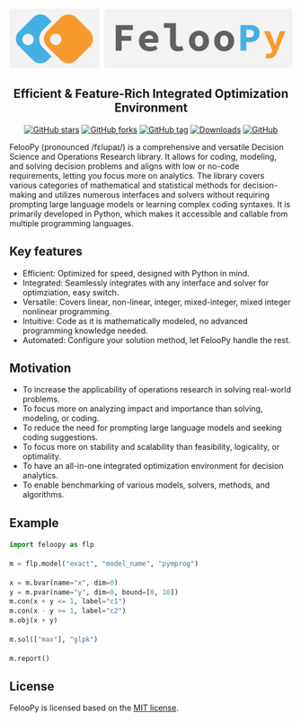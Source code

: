 #

<img src="assets/banner.png" alt="logo">

<h2 align='center'>Efficient & Feature-Rich Integrated Optimization Environment</h2>

<center>

[![GitHub stars](https://img.shields.io/github/stars/ktafakkori/feloopy?label=stars&style=flat-rounded&color=success&logo=github)](https://github.com/ktafakkori/feloopy/stargazers)
[![GitHub forks](https://img.shields.io/github/forks/ktafakkori/feloopy?label=forks&style=flat-rounded&color=blue)](https://github.com/ktafakkori/feloopy/network/members)
[![GitHub tag](https://img.shields.io/github/v/tag/ktafakkori/feloopy?sort=semver&label=version&style=flat-rounded&color=orange)](https://github.com/ktafakkori/feloopy/releases)
[![Downloads](https://pepy.tech/badge/feloopy?style=flat-rounded&color=green)](https://pepy.tech/project/feloopy)
[![GitHub](https://img.shields.io/github/license/ktafakkori/feloopy?style=flat-rounded&color=red)](https://github.com/ktafakkori/feloopy/blob/main/LICENSE)

</center>

FelooPy (pronounced /fɛlupaɪ/) is a comprehensive and versatile Decision Science and Operations Research library. It allows for coding, modeling, and solving decision problems and aligns with low or no-code requirements, letting you focus more on analytics. The library covers various categories of mathematical and statistical methods for decision-making and utilizes numerous interfaces and solvers without requiring prompting large language models or learning complex coding syntaxes. It is primarily developed in Python, which makes it accessible and callable from multiple programming languages.

## Key features

- Efficient: Optimized for speed, designed with Python in mind.
- Integrated: Seamlessly integrates with any interface and solver for optimziation, easy switch.
- Versatile: Covers linear, non-linear, integer, mixed-integer, mixed integer nonlinear programming.
- Intuitive: Code as it is mathematically modeled, no advanced programming knowledge needed.
- Automated: Configure your solution method, let FelooPy handle the rest.

## Motivation

- To increase the applicability of operations research in solving real-world problems.
- To focus more on analyzing impact and importance than solving, modeling, or coding.
- To reduce the need for prompting large language models and seeking coding suggestions.
- To focus more on stability and scalability than feasibility, logicality, or optimality.
- To have an all-in-one integrated optimization environment for decision analytics.
- To enable benchmarking of various models, solvers, methods, and algorithms.

## Example

```py
import feloopy as flp

m = flp.model("exact", "model_name", "pymprog")

x = m.bvar(name="x", dim=0)
y = m.pvar(name="y", dim=0, bound=[0, 10])
m.con(x + y <= 1, label="c1")
m.con(x - y >= 1, label="c2")
m.obj(x + y)

m.sol(["max"], "glpk")

m.report()
```

## License

FelooPy is licensed based on the [MIT license](https://github.com/ktafakkori/feloopy/blob/main/LICENSE).